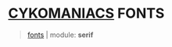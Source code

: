 # [CYKOMANIACS](https://github.com/cykomaniacs) FONTS

> [fonts](https://github.com/cyko-hub/fonts) | module: **serif**
